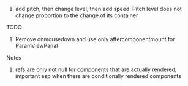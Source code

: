 1. add pitch, then change level, then add speed. Pitch level does not change proportion to the change of its container

TODO
1. Remove onmousedown and use only aftercomponentmount for ParamViewPanal

Notes
1. refs are only not null for components that are actually rendered, important esp when there are conditionally rendered components